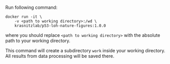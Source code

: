 
Run following command:

```
docker run -it \
    -v <path to working directory>:/wd \
    krasnitzlab/p53-loh-nature-figures:1.0.0
```

where you should replace `<path to working directory>` with the
absolute path to your working directory.

This command will create a subdirectory `work` inside your working
directory. All results from
data processing will be saved there.

